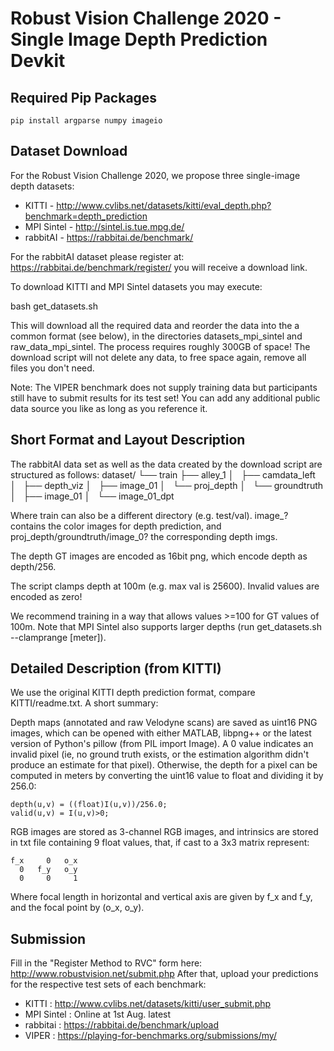 # Robust Vision Challenge 2020 - Single Image Depth Prediction Devkit


## Required Pip Packages
```
pip install argparse numpy imageio
```

## Dataset Download

For the Robust Vision Challenge 2020, we propose three single-image
depth datasets:
- KITTI - http://www.cvlibs.net/datasets/kitti/eval_depth.php?benchmark=depth_prediction
- MPI Sintel - http://sintel.is.tue.mpg.de/
- rabbitAI - https://rabbitai.de/benchmark/

For the rabbitAI dataset please register at:
https://rabbitai.de/benchmark/register/
you will receive a download link.

To download KITTI and MPI Sintel datasets you may execute:

  bash get_datasets.sh

This will download all the required data and reorder the data into
the a common format (see below), in the directories datasets_mpi_sintel
 and raw_data_mpi_sintel.
The process requires roughly 300GB of space!
The download script will not delete any data, to free space again,
remove all files you don't need.

Note: The VIPER benchmark does not supply training data but participants still have to submit results for its test set!
You can add any additional public data source you like as long as you reference it.

## Short Format and Layout Description

The rabbitAI data set as well as the data created by the download script
are structured as follows:
dataset/
└── train
    ├── alley_1
    │   ├── camdata_left
    │   ├── depth_viz
    │   ├── image_01
    │   └── proj_depth
    │       └── groundtruth
    │           ├── image_01
    │           └── image_01_dpt

Where train can also be a different directory (e.g. test/val).
image_? contains the color images for depth prediction, and 
proj_depth/groundtruth/image_0? the corresponding depth imgs.

The depth GT images are encoded as 16bit png, which encode 
depth as depth/256.

The script clamps depth at 100m (e.g. max val is 25600).
Invalid values are encoded as zero!

We recommend training in a way that allows values >=100 for GT values of 100m.
Note that MPI Sintel also supports larger depths (run get_datasets.sh --clamprange [meter]).

## Detailed Description (from KITTI)

We use the original KITTI depth prediction format, compare KITTI/readme.txt.
A short summary:

Depth maps (annotated and raw Velodyne scans) are saved as uint16 PNG images,
which can be opened with either MATLAB, libpng++ or the latest version of
Python's pillow (from PIL import Image). A 0 value indicates an invalid pixel
(ie, no ground truth exists, or the estimation algorithm didn't produce an
estimate for that pixel). Otherwise, the depth for a pixel can be computed
in meters by converting the uint16 value to float and dividing it by 256.0:

```
depth(u,v) = ((float)I(u,v))/256.0;
valid(u,v) = I(u,v)>0;
```

RGB images are stored as 3-channel RGB images, and intrinsics are stored in
txt file containing 9 float values, that, if cast to a 3x3 matrix represent:

```
f_x     0   o_x
  0   f_y   o_y
  0     0     1
```

Where focal length in horizontal and vertical axis are given by f_x and f_y,
and the focal point by (o_x, o_y).

## Submission ##
Fill in the "Register Method to RVC" form here: http://www.robustvision.net/submit.php
After that, upload your predictions for the respective test sets of each benchmark:

- KITTI      : http://www.cvlibs.net/datasets/kitti/user_submit.php
- MPI Sintel : Online at 1st Aug. latest
- rabbitai   : https://rabbitai.de/benchmark/upload
- VIPER      : https://playing-for-benchmarks.org/submissions/my/
